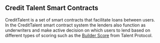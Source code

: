 ## Credit Talent Smart Contracts

CreditTalent is a set of smart contracts that facilitate loans between users. In the CreditTalent smart contract system the lenders also function as underwriters and
make active decision on which users to lend based on different types of scoring such as the [Builder Score](https://docs.talentprotocol.com/docs/talent-passport/builder-score) from Talent Protocol.
